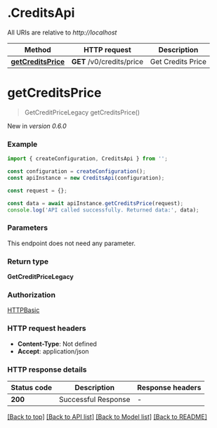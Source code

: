 # .CreditsApi

All URIs are relative to *http://localhost*

Method | HTTP request | Description
------------- | ------------- | -------------
[**getCreditsPrice**](CreditsApi.md#getCreditsPrice) | **GET** /v0/credits/price | Get Credits Price


# **getCreditsPrice**
> GetCreditPriceLegacy getCreditsPrice()

New in *version 0.6.0*

### Example


```typescript
import { createConfiguration, CreditsApi } from '';

const configuration = createConfiguration();
const apiInstance = new CreditsApi(configuration);

const request = {};

const data = await apiInstance.getCreditsPrice(request);
console.log('API called successfully. Returned data:', data);
```


### Parameters
This endpoint does not need any parameter.


### Return type

**GetCreditPriceLegacy**

### Authorization

[HTTPBasic](README.md#HTTPBasic)

### HTTP request headers

 - **Content-Type**: Not defined
 - **Accept**: application/json


### HTTP response details
| Status code | Description | Response headers |
|-------------|-------------|------------------|
**200** | Successful Response |  -  |

[[Back to top]](#) [[Back to API list]](README.md#documentation-for-api-endpoints) [[Back to Model list]](README.md#documentation-for-models) [[Back to README]](README.md)


